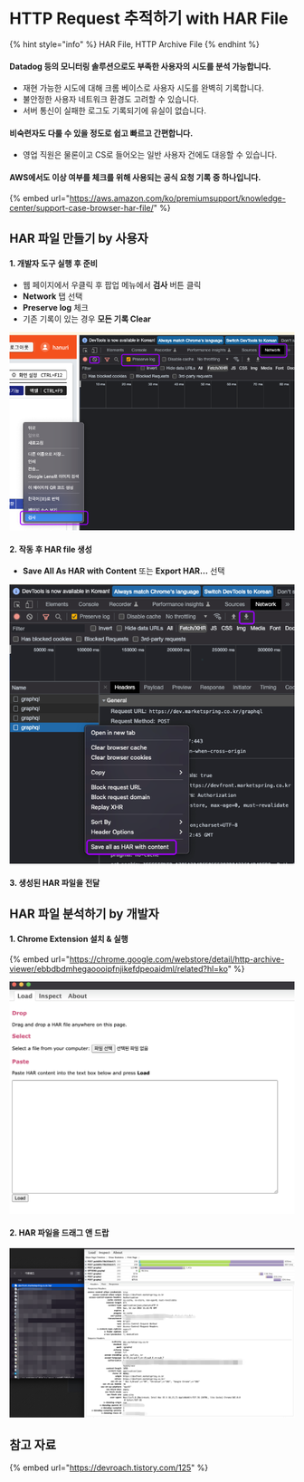 # HTTP Request 추적하기 with HAR File

{% hint style="info" %}
HAR File, HTTP Archive File
{% endhint %}

#### Datadog 등의 모니터링 솔루션으로도 부족한 사용자의 시도를 분석 가능합니다.

* 재현 가능한 시도에 대해 크롬 베이스로 사용자 시도를 완벽히 기록합니다.
* 불안정한 사용자 네트워크 환경도 고려할 수 있습니다.
* 서버 통신이 실패한 로그도 기록되기에 유실이 없습니다.

#### 비숙련자도 다룰 수 있을 정도로 쉽고 빠르고 간편합니다.

* 영업 직원은 물론이고 CS로 들어오는 일반 사용자 건에도 대응할 수 있습니다.

#### AWS에서도 이상 여부를 체크를 위해 사용되는 공식 요청 기록 중 하나입니다.

{% embed url="https://aws.amazon.com/ko/premiumsupport/knowledge-center/support-case-browser-har-file/" %}

## HAR 파일 만들기 by 사용자&#x20;

#### 1. 개발자 도구 실행 후 준비

* 웹 페이지에서 우클릭 후 팝업 메뉴에서 **검사** 버튼 클릭
* **Network** 탭 선택
* **Preserve log** 체크
* 기존 기록이 있는 경우 **모든 기록 Clear**

![](<../.gitbook/assets/image (16) (1).png>)

#### 2. 작동 후 HAR file 생성

* **Save All As HAR with Content** 또는 **Export HAR...** 선택

![](<../.gitbook/assets/image (16).png>)

#### 3. 생성된 HAR 파일을 전달

## HAR 파일 분석하기 by 개발자

#### 1. Chrome Extension 설치 & 실행

{% embed url="https://chrome.google.com/webstore/detail/http-archive-viewer/ebbdbdmhegaoooipfnjikefdpeoaidml/related?hl=ko" %}

![](<../.gitbook/assets/image (14).png>)

#### 2. HAR 파일을 드래그 앤 드랍

![](<../.gitbook/assets/image (13).png>)

## 참고 자료

{% embed url="https://devroach.tistory.com/125" %}
